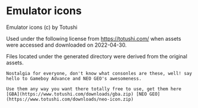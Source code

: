 # Emulator icons

Emulator icons (c) by Totushi

Used under the following license from https://totushi.com/ when assets were
accessed and downloaded on 2022-04-30.

Files located under the generated directory were derived from the original
assets.

```
Nostalgia for everyone, don't know what consonles are these, well! say hello to Gameboy Advance and NEO GEO's awesomeness.

Use them any way you want there totally free to use, get them here [GBA](https://www.totushi.com/downloads/gba.zip) [NEO GEO](https://www.totushi.com/downloads/neo-icon.zip)
```

